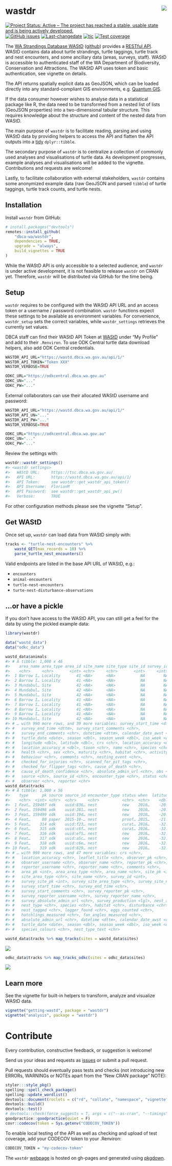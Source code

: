 
# wastdr <img src="man/figures/logo.png" align="right" />

<!-- badges: start -->

[![Project Status: Active – The project has reached a stable, usable
state and is being actively
developed.](https://www.repostatus.org/badges/latest/active.svg)](https://www.repostatus.org/#active)
[![GitHub
issues](https://img.shields.io/github/issues/dbca-wa/wastdr.svg?style=popout)](https://github.com/dbca-wa/wastdr/issues)
[![Last-changedate](https://img.shields.io/github/last-commit/dbca-wa/wastdr.svg)](https://github.com/dbca-wa/wastdr/commits/master)
[![tic](https://github.com/dbca-wa/wastdr/workflows/tic/badge.svg)](https://github.com/dbca-wa/wastdr/actions)
[![Test
coverage](https://codecov.io/gh/dbca-wa/wastdr/branch/master/graph/badge.svg)](https://codecov.io/gh/dbca-wa/wastdr)
<!-- badges: end -->

The [WA Strandings Database WAStD](https://wastd.dbca.wa.gov.au/)
([github](https://github.com/dbca-wa/wastd/)) provides a [RESTful
API](https://wastd.dbca.wa.gov.au/api/1/). WAStD contains data about
turtle strandings, turtle taggings, turtle track and nest encounters,
and some ancillary data (areas, surveys, staff). WAStD is accessible to
authenticated staff of the WA Department of Biodiversity, Conservation
and Attractions. The WAStD API uses token and basic authentication, see
vignette on details.

The API returns spatially explicit data as GeoJSON, which can be loaded
directly into any standard-compliant GIS environments, e.g. [Quantum
GIS](http://www.qgis.org/en/site/).

If the data consumer however wishes to analyse data in a statistical
package like R, the data need to be transformed from a nested list of
lists (GeoJSON properties) into a two-dimensional tabular structure.
This requires knowledge about the structure and content of the nested
data from WAStD.

The main purpose of `wastdr` is to facilitate reading, parsing and using
WAStD data by providing helpers to access the API and flatten the API
outputs into a [tidy](http://vita.had.co.nz/papers/tidy-data.html)
`dplyr::tibble`.

The secondary purpose of `wastdr` is to centralize a collection of
commonly used analyses and visualisations of turtle data. As development
progresses, example analyses and visualisations will be added to the
vignette. Contributions and requests are welcome\!

Lastly, to facilitate collaboration with external stakeholders, `wastdr`
contains some anonymized example data (raw GeoJSON and parsed `tibble`)
of turtle taggings, turtle track counts, and turtle nests.

## Installation

Install `wastdr` from GitHub:

``` r
# install.packages("devtools")
remotes::install_github(
    "dbca-wa/wastdr",
    dependencies = TRUE,
    upgrade = "always",
    build_vignettes = TRUE
)
```

While the WAStD API is only accessible to a selected audience, and
`wastdr` is under active development, it is not feasible to release
`wastdr` on CRAN yet. Therefore, `wastdr` will be distributed via GitHub
for the time being.

## Setup

`wastdr` requires to be configured with the WAStD API URL and an access
token or a username / password combination. `wastdr` functions expect
these settings to be available as environment variables. For
convenience, `wastdr_setup` sets the correct variables, while
`wastdr_settings` retrieves the currently set values.

DBCA staff can find their WAStD API Token at
[WAStD](https://wastd.dbca.wa.gov.au/) under “My Profile” and add to
their `.Renviron`. To use ODK Central turtle data download helpers, also
add ODK Central credentials.

``` r
WASTDR_API_URL="https://wastd.dbca.wa.gov.au/api/1/"
WASTDR_API_TOKEN="Token XXX"
WASTDR_VERBOSE=TRUE

ODKC_URL="https://odkcentral.dbca.wa.gov.au"
ODKC_UN="..."
ODKC_PW="..."
```

External collaborators can use their allocated WAStD username and
password:

``` r
WASTDR_API_URL="https://wastd.dbca.wa.gov.au/api/1/"
WASTDR_API_UN="..."
WASTDR_API_PW="..."
WASTDR_VERBOSE=TRUE

ODKC_URL="https://odkcentral.dbca.wa.gov.au"
ODKC_UN="..."
ODKC_PW="..."
```

Review the settings with:

``` r
wastdr::wastdr_settings()
#> <wastdr settings>
#>   WAStD URL:     https://tsc.dbca.wa.gov.au/ 
#>   API URL:       https://wastd.dbca.wa.gov.au/api/1/ 
#>   API Token:     see wastdr::get_wastdr_api_token()
#>   API Username:  FlorianM 
#>   API Password:  see wastdr::get_wastdr_api_pw()
#>   Verbose:       TRUE
```

For other configuration methods please see the vignette “Setup”.

## Get WAStD

Once set up, `wastdr` can load data from WAStD simply with:

``` r
tracks <- "turtle-nest-encounters" %>% 
    wastd_GET(max_records = 10) %>%  
    parse_turtle_nest_encounters()
```

Valid endpoints are listed in the base API URL of WAStD, e.g.:

  - `encounters`
  - `animal-encounters`
  - `turtle-nest-encounters`
  - `turte-nest-disturbance-observations`

## …or have a pickle

If you don’t have access to the WAStD API, you can still get a feel for
the data by using the pickled example data:

``` r
library(wastdr)

data("wastd_data")
data("odkc_data")

wastd_data$animals
#> # A tibble: 1,000 x 46
#>    area_name area_type area_id site_name site_type site_id survey_id
#>    <chr>     <chr>       <int> <chr>     <chr>       <int>     <int>
#>  1 Barrow I… Locality       41 <NA>      <NA>           NA        NA
#>  2 Barrow I… Locality       41 <NA>      <NA>           NA        NA
#>  3 Mundabul… Site           42 <NA>      <NA>           NA        NA
#>  4 Mundabul… Site           42 <NA>      <NA>           NA        NA
#>  5 Mundabul… Site           42 <NA>      <NA>           NA        NA
#>  6 Barrow I… Locality       41 <NA>      <NA>           NA        NA
#>  7 Barrow I… Locality       41 <NA>      <NA>           NA        NA
#>  8 Barrow I… Locality       41 <NA>      <NA>           NA        NA
#>  9 Barrow I… Locality       41 <NA>      <NA>           NA        NA
#> 10 Mundabul… Site           42 <NA>      <NA>           NA        NA
#> # … with 990 more rows, and 39 more variables: survey_start_time <dttm>,
#> #   survey_end_time <dttm>, survey_start_comments <chr>,
#> #   survey_end_comments <chr>, datetime <dttm>, calendar_date_awst <chr>,
#> #   turtle_date <date>, season <dbl>, season_week <dbl>, iso_week <dbl>,
#> #   longitude <dbl>, latitude <dbl>, crs <chr>, location_accuracy <dbl>,
#> #   location_accuracy_m <dbl>, taxon <chr>, name <chr>, species <chr>,
#> #   health <chr>, sex <chr>, maturity <chr>, habitat <chr>, activity <chr>,
#> #   behaviour <chr>, comments <chr>, nesting_event <chr>,
#> #   checked_for_injuries <chr>, scanned_for_pit_tags <chr>,
#> #   checked_for_flipper_tags <chr>, cause_of_death <chr>,
#> #   cause_of_death_confidence <chr>, absolute_admin_url <chr>, obs <list>,
#> #   source <chr>, source_id <chr>, encounter_type <chr>, status <chr>,
#> #   observer <chr>, reporter <chr>
wastd_data$tracks
#> # A tibble: 1,000 x 56
#>    type      pk source source_id encounter_type status when  latitude longitude
#>    <chr>  <int> <chr>  <chr>     <chr>          <chr>  <chr>    <dbl>     <dbl>
#>  1 Feat… 159497 odk    uuid:836… nest           new    2010…    -20.3      119.
#>  2 Feat… 159498 odk    uuid:281… nest           new    2010…    -20.3      119.
#>  3 Feat… 159499 odk    uuid:19d… nest           new    2010…    -20.3      119.
#>  4 Feat…     80 paper  2015-10-… nest           proof… 2015…    -21.6      115.
#>  5 Feat…    314 odk    uuid:f23… nest           curat… 2016…    -32.1      116.
#>  6 Feat…    315 odk    uuid:c6f… nest           curat… 2016…    -32.1      116.
#>  7 Feat…    316 odk    uuid:ef5… nest           new    2016…    -32.0      116.
#>  8 Feat…    317 odk    uuid:a5c… nest           new    2016…    -32.0      116.
#>  9 Feat…    318 odk    uuid:c6e… nest           new    2016…    -32.0      116.
#> 10 Feat…    319 odk    uuid:829… nest           new    2016…    -32.0      116.
#> # … with 990 more rows, and 47 more variables: crs <chr>,
#> #   location_accuracy <chr>, leaflet_title <chr>, observer_pk <chr>,
#> #   observer_username <chr>, observer_name <chr>, reporter_pk <chr>,
#> #   reporter_username <chr>, reporter_name <chr>, comments <chr>,
#> #   area_pk <int>, area_area_type <chr>, area_name <chr>, site_pk <int>,
#> #   site_area_type <chr>, site_name <chr>, survey_id <int>,
#> #   survey_site_pk <int>, survey_site_area_type <chr>, survey_site_name <chr>,
#> #   survey_start_time <chr>, survey_end_time <chr>,
#> #   survey_start_comments <chr>, survey_reporter_pk <chr>,
#> #   survey_reporter_username <chr>, survey_reporter_name <chr>,
#> #   survey_absolute_admin_url <chr>, survey_production <lgl>, nest_age <chr>,
#> #   nest_type <chr>, species <chr>, habitat <chr>, disturbance <chr>,
#> #   nest_tagged <chr>, logger_found <chr>, eggs_counted <chr>,
#> #   hatchlings_measured <chr>, fan_angles_measured <chr>,
#> #   absolute_admin_url <chr>, datetime <dttm>, calendar_date_awst <chr>,
#> #   turtle_date <date>, season <dbl>, season_week <dbl>, iso_week <dbl>,
#> #   species_colours <chr>, nest_type_text <chr>

wastd_data$tracks %>% map_tracks(sites = wastd_data$sites)
```

![](man/figures/README-unnamed-chunk-7-1.png)<!-- -->

``` r
odkc_data$tracks %>% map_tracks_odkc(sites = odkc_data$sites)
```

![](man/figures/README-unnamed-chunk-7-2.png)<!-- -->

## Learn more

See the vignette for built-in helpers to transform, analyze and
visualize WAStD data.

``` r
vignette("getting-wastd", package = "wastdr")
vignette("analysis", package = "wastdr")
```

# Contribute

Every contribution, constructive feedback, or suggestion is welcome\!

Send us your ideas and requests as
[issues](https://github.com/dbca-wa/wastdr/issues) or submit a pull
request.

Pull requests should eventually pass tests and checks (not introducing
new ERRORs, WARNINGs or NOTEs apart from the “New CRAN package” NOTE):

``` r
styler:::style_pkg()
spelling::spell_check_package()
spelling::update_wordlist()
devtools::document(roclets = c("rd", "collate", "namespace", "vignette"))
devtools::build()
devtools::test()
# devtools::check(force_suggests = T, args = c("--as-cran", "--timings"))
goodpractice::goodpractice(quiet = F)
covr::codecov(token = Sys.getenv("CODECOV_TOKEN"))
```

To enable local testing of the API as well as checking and upload of
test coverage, add your CODECOV token to your .Renviron:

``` r
CODECOV_TOKEN = "my-codecov-token"
```

The `wastdr` [webpage](https://dbca-wa.github.io/wastdr/) is hosted on
gh-pages and generated using
[pkgdown](https://github.com/hadley/pkgdown).
